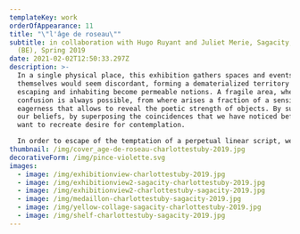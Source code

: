 ```yaml
---
templateKey: work
orderOfAppearance: 11
title: "\"l'âge de roseau\""
subtitle: in collaboration with Hugo Ruyant and Juliet Merie, Sagacity, Brussels
  (BE), Spring 2019
date: 2021-02-02T12:50:33.297Z
description: >-
  In a single physical place, this exhibition gathers spaces and events that by
  themselves would seem discordant, forming a dematerialized territory where
  escaping and inhabiting become permeable notions. A fragile area, where
  confusion is always possible, from where arises a fraction of a sensitive
  eagerness that allows to reveal the poetic strength of objects. By superposing
  our beliefs, by superposing the coincidences that we have noticed before, we
  want to recreate desire for contemplation.

  In order to escape of the temptation of a perpetual linear script, we are seeking to set a temporary order of things and to ceaselessly reexamine the way in which they interlink. L’Âge de Roseau is an invitation to roam the space of otherness, a place where imagination does not defy reality, a place where it is not its contrary or its opponent. Dream is a different reality: fertile and melancholic, it is the accomplice of all our memories. Pictures by Fabien Silvestre Suzor
thumbnail: /img/cover_age-de-roseau-charlottestuby-2019.jpg
decorativeForm: /img/pince-violette.svg
images:
  - image: /img/exhibitionview-charlottestuby-2019.jpg
  - image: /img/exhibitionview2-sagacity-charlottestuby-2019.jpg
  - image: /img/exhibitionview2-charlottestuby-sagacity-2019.jpg
  - image: /img/medaillon-charlottestuby-sagacity-2019.jpg
  - image: /img/yellow-collage-sagacity-charlottestuby-2019.jpg
  - image: /img/shelf-charlottestuby-sagacity-2019.jpg
---
```

